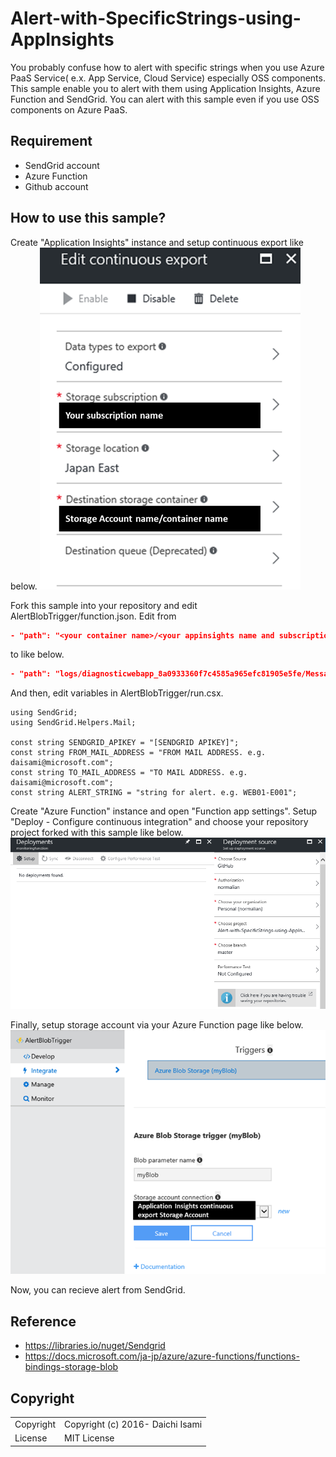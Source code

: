# Alert-with-SpecificStrings-using-AppInsights
You probably confuse how to alert with specific strings when you use Azure PaaS Service( e.x. App Service, Cloud Service) especially OSS components. This sample enable you to alert with them using Application Insights, Azure Function and SendGrid. You can alert with this sample even if you use OSS components on Azure PaaS. 

## Requirement
- SendGrid account
- Azure Function
- Github account

## How to use this sample?
Create "Application Insights" instance and setup continuous export like below.
![Continuous Export](https://raw.githubusercontent.com/normalian/Alert-with-SpecificStrings-using-AppInsights/master/img/ContinuousExport.png "Continuous Export")

Fork this sample into your repository and edit AlertBlobTrigger/function.json. Edit from 

```csharp:function.json
- "path": "<your container name>/<your appinsights name and subscription id>/Messages/{date}/{time}/{name}",
```

to like below.

```csharp:function.json
- "path": "logs/diagnosticwebapp_8a0933360f7c4585a965efc81905e5fe/Messages/{date}/{time}/{name}",
```

And then, edit variables in AlertBlobTrigger/run.csx.

```csharp:run.csx
using SendGrid;
using SendGrid.Helpers.Mail;

const string SENDGRID_APIKEY = "[SENDGRID APIKEY]";
const string FROM_MAIL_ADDRESS = "FROM MAIL ADDRESS. e.g. daisami@microsoft.com";
const string TO_MAIL_ADDRESS = "TO MAIL ADDRESS. e.g. daisami@microsoft.com";
const string ALERT_STRING = "string for alert. e.g. WEB01-E001";

```

Create "Azure Function" instance and open "Function app settings". Setup "Deploy - Configure continuous integration" and choose your repository project forked with this sample like below.
![Continuous Deployment](https://raw.githubusercontent.com/normalian/Alert-with-SpecificStrings-using-AppInsights/master/img/ContinuousDeployment.png "Continuous Deployment")

Finally, setup storage account via your Azure Function page like below.
![Storage Account Setup](https://raw.githubusercontent.com/normalian/Alert-with-SpecificStrings-using-AppInsights/master/img/SetupStrageAccount.png "Storage Account Setup")

Now, you can recieve alert from SendGrid.


## Reference
- https://libraries.io/nuget/Sendgrid
- https://docs.microsoft.com/ja-jp/azure/azure-functions/functions-bindings-storage-blob


## Copyright
<table>
  <tr>
    <td>Copyright</td><td>Copyright (c) 2016- Daichi Isami</td>
  </tr>
  <tr>
    <td>License</td><td>MIT License</td>
  </tr>
</table>
